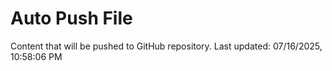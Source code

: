 # Auto Push File

Content that will be pushed to GitHub repository.
Last updated: 07/16/2025, 10:58:06 PM
